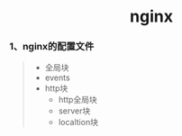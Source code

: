 <center><h1>nginx</h1></center>

### 1、nginx的配置文件

> - 全局块
> - events
> - http块  
>   - http全局块
>   - server块
>   - localtion块

